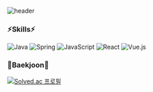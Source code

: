 ![header](https://capsule-render.vercel.app/api?type=waving&color=auto&height=300&section=header&text=Seo%20Mincheol&fontSize=90)

### ⚡Skills⚡
![Java](https://img.shields.io/badge/java-%23ED8B00.svg?style=for-the-badge&logo=java&logoColor=white)
![Spring](https://img.shields.io/badge/spring-%236DB33F.svg?style=for-the-badge&logo=spring&logoColor=white)
![JavaScript](https://img.shields.io/badge/javascript-%23323330.svg?style=for-the-badge&logo=javascript&logoColor=%23F7DF1E)
![React](https://img.shields.io/badge/react-%2320232a.svg?style=for-the-badge&logo=react&logoColor=%2361DAFB)
![Vue.js](https://img.shields.io/badge/vuejs-%2335495e.svg?style=for-the-badge&logo=vuedotjs&logoColor=%234FC08D)

### 🌱Baekjoon🌱
[![Solved.ac 프로필](http://mazassumnida.wtf/api/generate_badge?boj=smc5720)](https://solved.ac/smc5720)
<br/><br/><br/>
